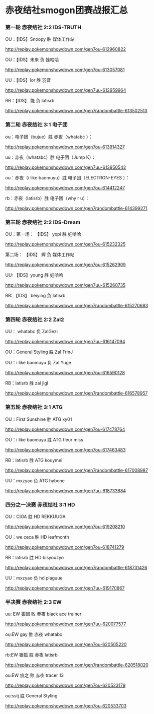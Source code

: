 # 赤夜结社smogon团赛战报汇总

### 第一轮 赤夜结社 2:2 IDS-TRUTH

OU：【IDS】Snoopy 胜 媒体工作站

http://replay.pokemonshowdown.com/gen7ou-612960822

OU：【IDS】未来 负 娃哈哈

http://replay.pokemonshowdown.com/gen7ou-613057081

UU：【IDS】lor 胜 羽音

http://replay.pokemonshowdown.com/gen7uu-612959964

RB：【IDS】 能 负 latisrb

http://replay.pokemonshowdown.com/gen7randombattle-613502513

### 第二轮 赤夜结社 3:1 电子团


ou：电子团（bujue）胜 赤夜（whatabc ）：

http://replay.pokemonshowdown.com/gen7ou-613914327


uu：赤夜（whatabc）胜 电子团（Jump K）：

http://replay.pokemonshowdown.com/gen7uu-613950542


ou：赤夜（i like baomuyu）胜 电子团（ELECTRON-EYES ）：

http://replay.pokemonshowdown.com/gen7ou-614412247


rb：赤夜（latisrb）胜 电子团（why r u）：

http://replay.pokemonshowdown.com/gen7randombattle-614399271

### 第三轮 赤夜结社 2:2 IDS-Dream

OU：第一场： 【IDS】 yopi 胜 娃哈哈

http://replay.pokemonshowdown.com/gen7ou-615232325

第二场： 【IDS】 辉 负 媒体工作站

http://replay.pokemonshowdown.com/gen7ou-615262909

UU: 【IDS】young 胜 娃哈哈

http://replay.pokemonshowdown.com/gen7uu-615260735

RB: 【IDS】 beiying 负 latisrb

http://replay.pokemonshowdown.com/gen7randombattle-615270683

### 第四轮 赤夜结社 2:2 Zal2

UU： whatabc 负 ZalGezi

http://replay.pokemonshowdown.com/gen7uu-616147094

OU：General Styling 胜 Zal TrinJ


OU：i like baomuyu 负 Zal Yuge

http://replay.pokemonshowdown.com/gen7ou-616590128

RB：latisrb 胜 zal jlgl

http://replay.pokemonshowdown.com/gen7randombattle-616578957


### 第五轮 赤夜结社 3:1 ATG

OU：First Sunshine 胜 ATG xy01

http://replay.pokemonshowdown.com/gen7ou-617478764

OU：i like baomuyu 胜 ATG fleur miss

http://replay.pokemonshowdown.com/gen7ou-617463483

RB：latisrb 胜 ATG kouymei

http://replay.pokemonshowdown.com/gen7randombattle-617008987

UU：mxzyao 负 ATG hybone

http://replay.pokemonshowdown.com/gen7uu-618733884 

### 四分之一决赛 赤夜结社 3:1 HD

OU：CIOA 胜 HD REKKUUGA

http://replay.pokemonshowdown.com/gen7ou-619208210

OU：we ceca 胜 HD leafmonth

http://replay.pokemonshowdown.com/gen7ou-618741279

RB：latisrb 胜 HD bisyouzyo 

http://replay.pokemonshowdown.com/gen7randombattle-618731426

UU：mxzyao 负 hd plaguue

http://replay.pokemonshowdown.com/gen7uu-619170867

### 半决赛 赤夜结社 2:3 EW

uu: EW 雾团 败 赤夜 black ace trainer 

http://replay.pokemonshowdown.com/gen7uu-620077577

ou:EW gay 胜 赤夜 whatabc

http://replay.pokemonshowdown.com/gen7ou-620505220

rb:EW 银狐 胜 赤夜 latisrb 

http://replay.pokemonshowdown.com/gen7randombattle-620518020

ou:EW 痕之 败 赤夜 tracer 13 

http://replay.pokemonshowdown.com/gen7ou-620523179

ou:sstj 胜 General Styling 

http://replay.pokemonshowdown.com/gen7ou-620533703
